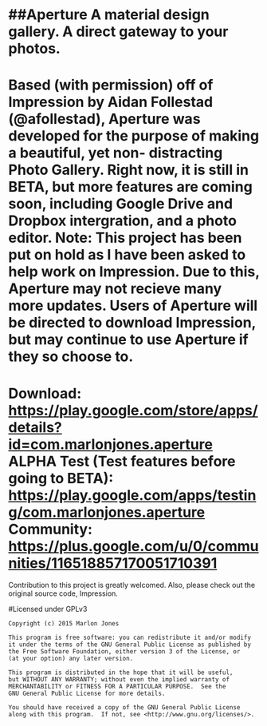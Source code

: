 ##Aperture
A material design gallery. A direct gateway to your photos. 
===========================================================
Based (with permission) off of Impression by Aidan Follestad (@afollestad), Aperture was developed for the purpose of making a beautiful, yet non-
distracting Photo Gallery. Right now, it is still in BETA, but more features are coming soon, including Google Drive and Dropbox
intergration, and a photo editor. 
Note: This project has been put on hold as I have been asked to help work on Impression. Due to this, Aperture may not recieve many
more updates. Users of Aperture will be directed to download Impression, but may continue to use Aperture if they so choose to. 
===========================================================
Download: https://play.google.com/store/apps/details?id=com.marlonjones.aperture
ALPHA Test (Test features before going to BETA): https://play.google.com/apps/testing/com.marlonjones.aperture
Community: https://plus.google.com/u/0/communities/116518857170051710391
===========================================================
Contribution to this project is greatly welcomed. Also, please check out the original source code, Impression.

#Licensed under GPLv3
```` 
Copyright (c) 2015 Marlon Jones

This program is free software: you can redistribute it and/or modify
it under the terms of the GNU General Public License as published by
the Free Software Foundation, either version 3 of the License, or
(at your option) any later version.

This program is distributed in the hope that it will be useful,
but WITHOUT ANY WARRANTY; without even the implied warranty of
MERCHANTABILITY or FITNESS FOR A PARTICULAR PURPOSE.  See the
GNU General Public License for more details.

You should have received a copy of the GNU General Public License
along with this program.  If not, see <http://www.gnu.org/licenses/>.
````


